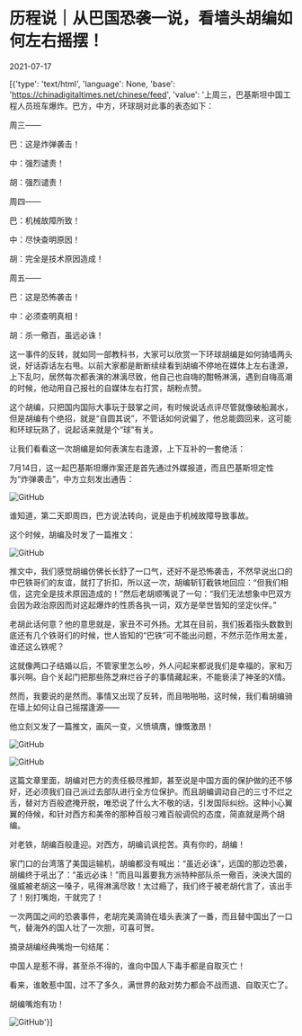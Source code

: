 # 历程说｜从巴国恐袭一说，看墙头胡编如何左右摇摆！

2021-07-17

[{'type': 'text/html', 'language': None, 'base': 'https://chinadigitaltimes.net/chinese/feed', 'value': '上周三，巴基斯坦中国工程人员班车爆炸。巴方，中方，环球胡对此事的表态如下：



周三——

巴：这是炸弹袭击！

中：强烈谴责！

胡：强烈谴责！

周四——

巴：机械故障所致！

中：尽快查明原因！

胡：完全是技术原因造成！

周五——

巴：这是恐怖袭击！

中：必须查明真相！

胡：杀一儆百，虽远必诛！



这一事件的反转，就如同一部教科书，大家可以欣赏一下环球胡编是如何骑墙两头说，好话孬话左右甩。以前大家都是断断续续看到胡编不停地在媒体上左右逢源，上下乱叼，居然每次都表演的淋漓尽致，他自己也自嗨的酣畅淋漓，遇到自嗨高潮的时候，他动用自己报社的自媒体左右打赏，胡粉点赞。

这个胡编，只把国内国际大事玩于鼓掌之间，有时候说话点评尽管就像破船漏水，但是胡编有个绝招，就是“自圆其说”，不管话如何说偏了，他总能圆回来，这可能和环球玩熟了，说起话来就是个“球”有关。

让我们看看这一次胡编是如何表演左右逢源，上下互补的一套绝活：

7月14日，这一起巴基斯坦爆炸案还是首先通过外媒报道，而且巴基斯坦定性为“炸弹袭击”，中方立刻发出通告：

![GitHub](https://chinadigitaltimes.net/chinese/files/2021/07/image-1626549015521.png)

谁知道，第二天即周四，巴方说法转向，说是由于机械故障导致事故。

这个时候，胡编及时发了一篇推文：

![GitHub](https://chinadigitaltimes.net/chinese/files/2021/07/image-1626549025778.png)

推文中，我们感觉胡编仿佛长长舒了一口气，还好不是恐怖袭击，不然早说出口的中巴铁哥们的友谊，就打了折扣，所以这一次，胡编斩钉截铁地回应：“但我们相信，这完全是技术原因造成的！”然后老胡顺嘴说了一句：“我们无法想象中巴双方会因为政治原因而对这起爆炸的性质各执一词，双方是举世皆知的坚定伙伴。”

老胡此话何意？他的意思就是，家丑不可外扬。尤其在目前，我们扳着指头数数到底还有几个铁哥们的时候，世人皆知的“巴铁”可不能出问题，不然示范作用太差，谁还这么铁呢？

这就像两口子结婚以后，不管家里怎么吵，外人问起来都说我们是幸福的，家和万事兴啊。自个关起门把那些陈芝麻烂谷子的事情藏起来，不能亵渎了神圣的X情。

然而，我要说的是然而。事情又出现了反转，而且啪啪啪，这时候，我们看胡编骑在墙上如何让自己摇摆逢源——

他立刻又发了一篇推文，画风一变，义愤填膺，慷慨激昂！

![GitHub](https://chinadigitaltimes.net/chinese/files/2021/07/image-1626549040853.png)

![GitHub](https://chinadigitaltimes.net/chinese/files/2021/07/image-1626549049694.png)

这篇文章里面，胡编对巴方的责任极尽推卸，甚至说是中国方面的保护做的还不够好，还必须我们自己派过去部队进行全方位保护。而且胡编调动自己的三寸不烂之舌，替对方百般遮掩开脱，唯恐说了什么大不敬的话，引发国际纠纷。这种小心翼翼的侍候，和针对西方和美帝的那种百般刁难百般调侃的态度，简直就是两个胡编。

对老铁，胡编百般逢迎。对西方，胡编讥讽挖苦。真有你的，胡编！

家门口的台湾落了美国运输机，胡编都没有喊出：“虽近必诛”，远国的那边恐袭，胡编终于吼出了：“虽远必诛！”而且叫嚣要我方派特种部队杀一儆百，泱泱大国的强威被老胡这一嗓子，吼得淋漓尽致！太过瘾了，我们终于被老胡代言了，该出手了！别打嘴炮，干就完了！

一次两国之间的恐袭事件，老胡完美滴骑在墙头表演了一番，而且替中国出了一口气，替海外的国人壮了一次胆，可喜可贺。

摘录胡编经典嘴炮一句结尾：

中国人是惹不得，甚至杀不得的，谁向中国人下毒手都是自取灭亡！

看来，谁敢惹中国，过不了多久，满世界的敌对势力都会不战而退、自取灭亡了。

胡编嘴炮有功！

![GitHub](https://chinadigitaltimes.net/chinese/files/2021/07/image-1626549066215.png)'}]